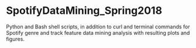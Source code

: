 # SpotifyDataMining_Spring2018
Python and Bash shell scripts, in addition to curl and terminal commands for Spotify genre and track feature data mining analysis with resulting plots and figures.
